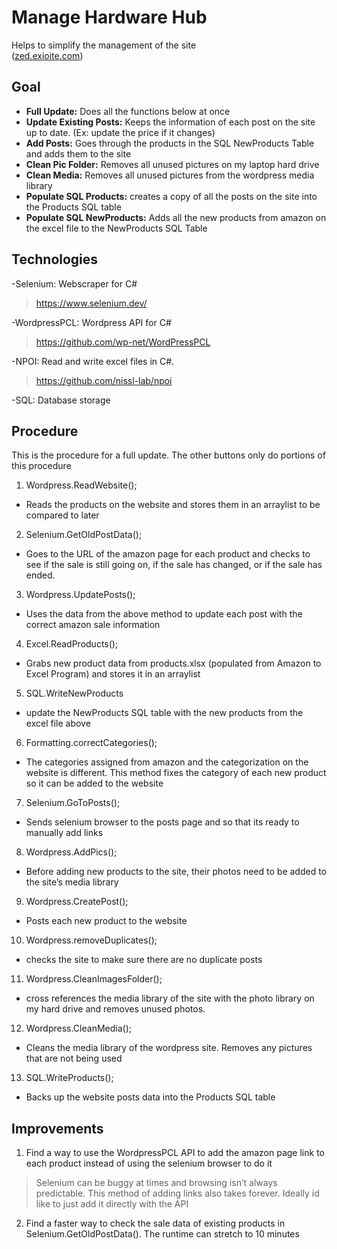 <!DOCTYPE html>
<html>

<head>
  <meta charset="utf-8">
  <meta name="viewport" content="width=device-width, initial-scale=1.0">
  <title>Manage HH</title>
  <link rel="stylesheet" href="https://stackedit.io/style.css" />
</head>

<body class="stackedit">
  <div class="stackedit__html"><h1 id="manage-hardware-hub">Manage Hardware Hub</h1>
<p>Helps to simplify the management of the site<br>
(<a href="http://zed.exioite.com">zed.exioite.com</a>)</p>
<h2 id="goal">Goal</h2>
<ul>
<li><strong>Full Update:</strong> Does all the functions below at once</li>
<li><strong>Update Existing Posts:</strong> Keeps the information of each post on the site up to date. (Ex: update the price if it changes)</li>
<li><strong>Add Posts:</strong> Goes through the products in the SQL NewProducts Table and adds them to the site</li>
<li><strong>Clean Pic Folder:</strong> Removes all unused pictures on my laptop hard drive</li>
<li><strong>Clean Media:</strong> Removes all unused pictures from the wordpress media library</li>
<li><strong>Populate SQL Products:</strong> creates a copy of all the posts on the site into the Products SQL table</li>
<li><strong>Populate SQL NewProducts:</strong> Adds all the new products from amazon on the excel file to the NewProducts SQL Table</li>
</ul>
<h2 id="technologies">Technologies</h2>
<p>-Selenium: Webscraper for C#</p>
<blockquote>
<p><a href="https://www.selenium.dev/">https://www.selenium.dev/</a></p>
</blockquote>
<p>-WordpressPCL: Wordpress API for C#</p>
<blockquote>
<p><a href="https://github.com/wp-net/WordPressPCL">https://github.com/wp-net/WordPressPCL</a></p>
</blockquote>
<p>-NPOI: Read and write excel files in C#.</p>
<blockquote>
<p><a href="https://github.com/nissl-lab/npoi">https://github.com/nissl-lab/npoi</a></p>
</blockquote>
<p>-SQL: Database storage</p>
<h2 id="procedure">Procedure</h2>
<p>This is the procedure for a full update. The other buttons only do portions of this procedure</p>
<ol>
<li>Wordpress.ReadWebsite();</li>
</ol>
<ul>
<li>Reads the products on the website and stores them in an arraylist to be compared to later</li>
</ul>
<ol start="2">
<li>Selenium.GetOldPostData();</li>
</ol>
<ul>
<li>Goes to the URL of the amazon page for each product and checks to see if the sale is still going on, if the sale has changed, or if the sale has ended.</li>
</ul>
<ol start="3">
<li>Wordpress.UpdatePosts();</li>
</ol>
<ul>
<li>Uses the data from the above method to update each post with the correct amazon sale information</li>
</ul>
<ol start="4">
<li>Excel.ReadProducts();</li>
</ol>
<ul>
<li>Grabs new product data from products.xlsx (populated from Amazon to Excel Program) and stores it in an arraylist</li>
</ul>
<ol start="5">
<li>SQL.WriteNewProducts</li>
</ol>
<ul>
<li>update the NewProducts SQL table with the new products from the excel file above</li>
</ul>
<ol start="6">
<li>Formatting.correctCategories();</li>
</ol>
<ul>
<li>The categories assigned from amazon and the categorization on the website is different. This method fixes the category of each new product so it can be added to the website</li>
</ul>
<ol start="7">
<li>Selenium.GoToPosts();</li>
</ol>
<ul>
<li>Sends selenium browser to the posts page and so that its ready to manually add links</li>
</ul>
<ol start="8">
<li>Wordpress.AddPics();</li>
</ol>
<ul>
<li>Before adding new products to the site, their photos need to be added to the site’s media library</li>
</ul>
<ol start="9">
<li>Wordpress.CreatePost();</li>
</ol>
<ul>
<li>Posts each new product to the website</li>
</ul>
<ol start="10">
<li>Wordpress.removeDuplicates();</li>
</ol>
<ul>
<li>checks the site to make sure there are no duplicate posts</li>
</ul>
<ol start="11">
<li>Wordpress.CleanImagesFolder();</li>
</ol>
<ul>
<li>cross references the media library of the site with the photo library on my hard drive and removes unused photos.</li>
</ul>
<ol start="12">
<li>Wordpress.CleanMedia();</li>
</ol>
<ul>
<li>Cleans the media library of the wordpress site. Removes any pictures that are not being used</li>
</ul>
<ol start="13">
<li>SQL.WriteProducts();</li>
</ol>
<ul>
<li>Backs up the website posts data into the Products SQL table</li>
</ul>
<h2 id="improvements">Improvements</h2>
<ol>
<li>Find a way to use the WordpressPCL API to add the amazon page link to each product instead of using the selenium browser to do it</li>
</ol>
<blockquote>
<p>Selenium can be buggy at times and browsing isn’t always predictable. This method of adding links also takes forever. Ideally id like to just add it directly with the API</p>
</blockquote>
<ol start="2">
<li>Find a faster way to check the sale data of existing products in Selenium.GetOldPostData(). The runtime can stretch to 10 minutes</li>
</ol>
</div>
</body>

</html>
